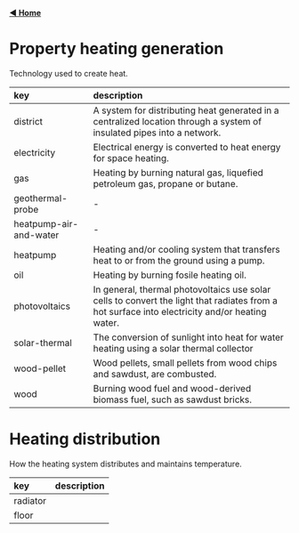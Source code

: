 [**◀ Home**](index.md)

# Property heating generation

Technology used to create heat.

key | description
:--- | :---
district | A system for distributing heat generated in a centralized location through a system of insulated pipes into a network.
electricity | Electrical energy is converted to heat energy for space heating.
gas | Heating by burning natural gas, liquefied petroleum gas, propane or butane.
geothermal-probe | -
heatpump-air-and-water | -
heatpump | Heating and/or cooling system that transfers heat to or from the ground using a pump.
oil | Heating by burning fosile heating oil.
photovoltaics | In general, thermal photovoltaics use solar cells to convert the light that radiates from a hot surface into electricity and/or heating water.
solar-thermal | The conversion of sunlight into heat for water heating using a solar thermal collector
wood-pellet | Wood pellets, small pellets from wood chips and sawdust, are combusted.
wood | Burning wood fuel and wood-derived biomass fuel, such as sawdust bricks.

# Heating distribution

How the heating system distributes and maintains temperature.

key | description
:--- | :---
radiator |
floor |